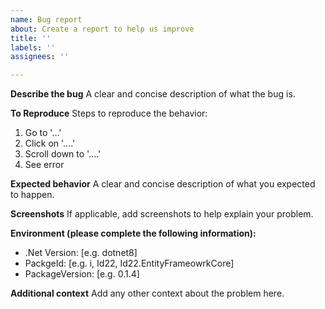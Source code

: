 ```yaml
---
name: Bug report
about: Create a report to help us improve
title: ''
labels: ''
assignees: ''

---
```


**Describe the bug**
A clear and concise description of what the bug is.

**To Reproduce**
Steps to reproduce the behavior:
1. Go to '...'
2. Click on '....'
3. Scroll down to '....'
4. See error

**Expected behavior**
A clear and concise description of what you expected to happen.

**Screenshots**
If applicable, add screenshots to help explain your problem.

**Environment (please complete the following information):**
 - .Net Version: [e.g. dotnet8]
 - PackgeId: [e.g. i, Id22, Id22.EntityFrameowrkCore]
 - PackageVersion: [e.g. 0.1.4]

**Additional context**
Add any other context about the problem here.
